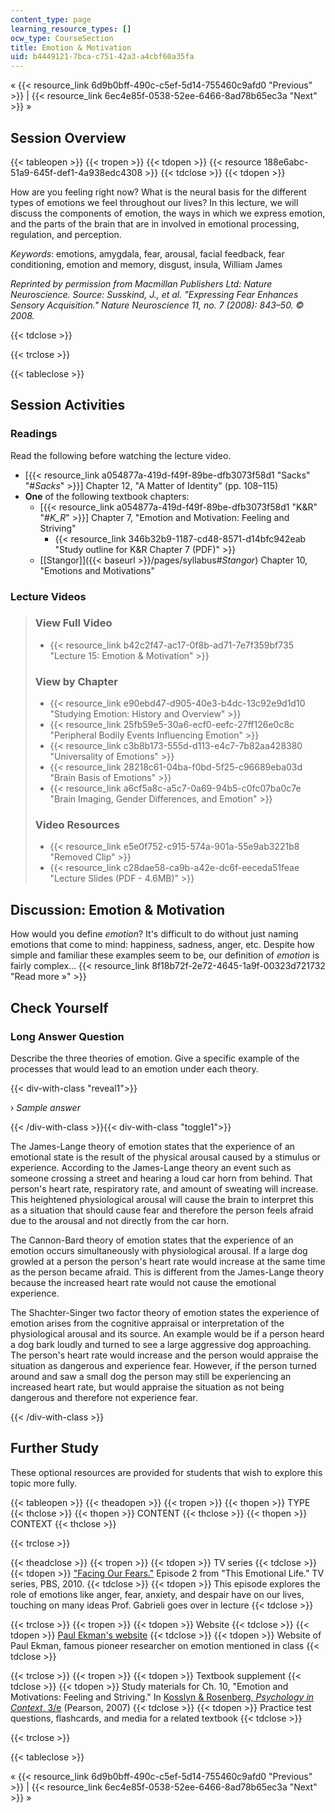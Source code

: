 ```yaml
---
content_type: page
learning_resource_types: []
ocw_type: CourseSection
title: Emotion & Motivation
uid: b4449121-7bca-c751-42a3-a4cbf60a35fa
---
```


« {{< resource_link 6d9b0bff-490c-c5ef-5d14-755460c9afd0 "Previous" >}} | {{< resource_link 6ec4e85f-0538-52ee-6466-8ad78b65ec3a "Next" >}} »

Session Overview
----------------

{{< tableopen >}}
{{< tropen >}}
{{< tdopen >}}
{{< resource 188e6abc-51a9-645f-def1-4a938edc4308 >}}
{{< tdclose >}}
{{< tdopen >}}


How are you feeling right now? What is the neural basis for the different types of emotions we feel throughout our lives? In this lecture, we will discuss the components of emotion, the ways in which we express emotion, and the parts of the brain that are in involved in emotional processing, regulation, and perception.

_Keywords_: emotions, amygdala, fear, arousal, facial feedback, fear conditioning, emotion and memory, disgust, insula, William James

_Reprinted by permission from Macmillan Publishers Ltd: Nature Neuroscience. Source: Susskind, J., et al. "Expressing Fear Enhances Sensory Acquisition." Nature Neuroscience 11, no. 7 (2008): 843–50. © 2008._


{{< tdclose >}}

{{< trclose >}}

{{< tableclose >}}

Session Activities
------------------

### Readings

Read the following before watching the lecture video.

*   \[{{< resource_link a054877a-419d-f49f-89be-dfb3073f58d1 "Sacks" "#_Sacks_" >}}\] Chapter 12, "A Matter of Identity" (pp. 108–115)
*   **One** of the following textbook chapters:
    *   \[{{< resource_link a054877a-419d-f49f-89be-dfb3073f58d1 "K&R" "#_K_R_" >}}\] Chapter 7, "Emotion and Motivation: Feeling and Striving"
        *   {{< resource_link 346b32b9-1187-cd48-8571-d14bfc942eab "Study outline for K&R Chapter 7 (PDF)" >}}
    *   [\[Stangor\]]({{< baseurl >}}/pages/syllabus#_Stangor_) Chapter 10, "Emotions and Motivations"

### Lecture Videos

> ### View Full Video
> 
> *   {{< resource_link b42c2f47-ac17-0f8b-ad71-7e7f359bf735 "Lecture 15: Emotion & Motivation" >}}
> 
> ### View by Chapter
> 
> *   {{< resource_link e90ebd47-d905-40e3-b4dc-13c92e9d1d10 "Studying Emotion: History and Overview" >}}
> *   {{< resource_link 25fb59e5-30a6-ecf0-eefc-27ff126e0c8c "Peripheral Bodily Events Influencing Emotion" >}}
> *   {{< resource_link c3b8b173-555d-d113-e4c7-7b82aa428380 "Universality of Emotions" >}}
> *   {{< resource_link 28218c61-04ba-f0bd-5f25-c96689eba03d "Brain Basis of Emotions" >}}
> *   {{< resource_link a6cf5a8c-a5c7-0a69-94b5-c0fc07ba0c7e "Brain Imaging, Gender Differences, and Emotion" >}}
> 
> ### Video Resources
> 
> *   {{< resource_link e5e0f752-c915-574a-901a-55e9ab3221b8 "Removed Clip" >}}
> *   {{< resource_link c28dae58-ca9b-a42e-dc6f-eeceda51feae "Lecture Slides (PDF - 4.6MB)" >}}

Discussion: Emotion & Motivation
--------------------------------

How would you define _emotion_? It's difficult to do without just naming emotions that come to mind: happiness, sadness, anger, etc. Despite how simple and familiar these examples seem to be, our definition of _emotion_ is fairly complex… {{< resource_link 8f18b72f-2e72-4645-1a9f-00323d721732 "Read more »" >}}

Check Yourself
--------------

### Long Answer Question

Describe the three theories of emotion. Give a specific example of the processes that would lead to an emotion under each theory.

{{< div-with-class "reveal1">}}

› _Sample answer_

{{< /div-with-class >}}{{< div-with-class "toggle1">}}

The James-Lange theory of emotion states that the experience of an emotional state is the result of the physical arousal caused by a stimulus or experience. According to the James-Lange theory an event such as someone crossing a street and hearing a loud car horn from behind. That person's heart rate, respiratory rate, and amount of sweating will increase. This heightened physiological arousal will cause the brain to interpret this as a situation that should cause fear and therefore the person feels afraid due to the arousal and not directly from the car horn.

The Cannon-Bard theory of emotion states that the experience of an emotion occurs simultaneously with physiological arousal. If a large dog growled at a person the person's heart rate would increase at the same time as the person became afraid. This is different from the James-Lange theory because the increased heart rate would not cause the emotional experience.

The Shachter-Singer two factor theory of emotion states the experience of emotion arises from the cognitive appraisal or interpretation of the physiological arousal and its source. An example would be if a person heard a dog bark loudly and turned to see a large aggressive dog approaching. The person's heart rate would increase and the person would appraise the situation as dangerous and experience fear. However, if the person turned around and saw a small dog the person may still be experiencing an increased heart rate, but would appraise the situation as not being dangerous and therefore not experience fear.

{{< /div-with-class >}}

Further Study
-------------

These optional resources are provided for students that wish to explore this topic more fully.

{{< tableopen >}}
{{< theadopen >}}
{{< tropen >}}
{{< thopen >}}
TYPE
{{< thclose >}}
{{< thopen >}}
CONTENT
{{< thclose >}}
{{< thopen >}}
CONTEXT
{{< thclose >}}

{{< trclose >}}

{{< theadclose >}}
{{< tropen >}}
{{< tdopen >}}
TV series
{{< tdclose >}}
{{< tdopen >}}
["Facing Our Fears."](http://www.pbs.org/thisemotionallife/series/episodes/2) Episode 2 from "This Emotional Life." TV series, PBS, 2010.
{{< tdclose >}}
{{< tdopen >}}
This episode explores the role of emotions like anger, fear, anxiety, and despair have on our lives, touching on many ideas Prof. Gabrieli goes over in lecture
{{< tdclose >}}

{{< trclose >}}
{{< tropen >}}
{{< tdopen >}}
Website
{{< tdclose >}}
{{< tdopen >}}
[Paul Ekman's website](http://www.paulekman.com/)
{{< tdclose >}}
{{< tdopen >}}
Website of Paul Ekman, famous pioneer researcher on emotion mentioned in class
{{< tdclose >}}

{{< trclose >}}
{{< tropen >}}
{{< tdopen >}}
Textbook supplement
{{< tdclose >}}
{{< tdopen >}}
Study materials for Ch. 10, "Emotion and Motivations: Feeling and Striving." In [Kosslyn & Rosenberg, _Psychology in Context_, 3/e](http://www.pearsonhighered.com/educator/product/Fundamentals-of-Psychology-in-Context/9780205507573.page) (Pearson, 2007)
{{< tdclose >}}
{{< tdopen >}}
Practice test questions, flashcards, and media for a related textbook
{{< tdclose >}}

{{< trclose >}}

{{< tableclose >}}

« {{< resource_link 6d9b0bff-490c-c5ef-5d14-755460c9afd0 "Previous" >}} | {{< resource_link 6ec4e85f-0538-52ee-6466-8ad78b65ec3a "Next" >}} »